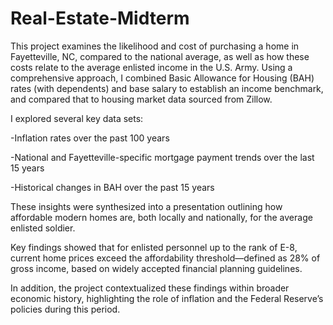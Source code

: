 # Real-Estate-Midterm
This project examines the likelihood and cost of purchasing a home in Fayetteville, NC, compared to the national average, as well as how these costs relate to the average enlisted income in the U.S. Army. Using a comprehensive approach, I combined Basic Allowance for Housing (BAH) rates (with dependents) and base salary to establish an income benchmark, and compared that to housing market data sourced from Zillow.

I explored several key data sets:

-Inflation rates over the past 100 years

-National and Fayetteville-specific mortgage payment trends over the last 15 years

-Historical changes in BAH over the past 15 years

These insights were synthesized into a presentation outlining how affordable modern homes are, both locally and nationally, for the average enlisted soldier.

Key findings showed that for enlisted personnel up to the rank of E-8, current home prices exceed the affordability threshold—defined as 28% of gross income, based on widely accepted financial planning guidelines.

In addition, the project contextualized these findings within broader economic history, highlighting the role of inflation and the Federal Reserve’s policies during this period.
